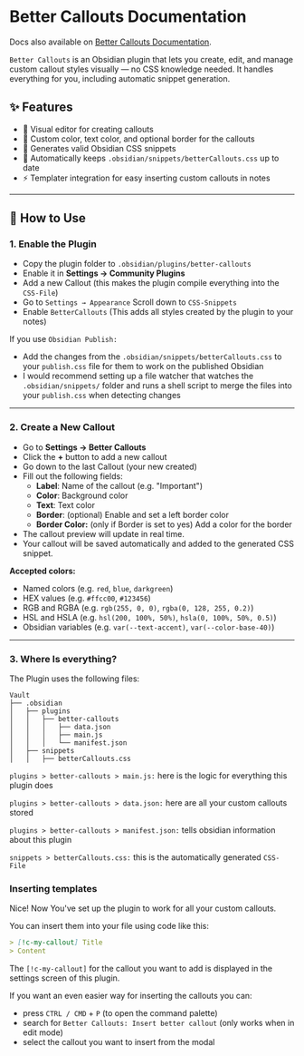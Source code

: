 # Better Callouts Documentation

Docs also available on [Better Callouts Documentation](https://bettercallouts.schacherl.me).

`Better Callouts` is an Obsidian plugin that lets you create, edit, and manage custom callout styles visually — no CSS knowledge needed. It handles everything for you, including automatic snippet generation.

## ✨ Features

- 🎨 Visual editor for creating callouts
- 🧠 Custom color, text color, and optional border for the callouts
- 💾 Generates valid Obsidian CSS snippets
- 🔄 Automatically keeps `.obsidian/snippets/betterCallouts.css` up to date
- ⚡ Templater integration for easy inserting custom callouts in notes

---

## 🚀 How to Use

### 1. Enable the Plugin

- Copy the plugin folder to `.obsidian/plugins/better-callouts`
-  Enable it in **Settings → Community Plugins**
- Add a new Callout (this makes the plugin compile everything into the `CSS-File`)
- Go to `Settings → Appearance` Scroll down to `CSS-Snippets`
- Enable `BetterCallouts` (This adds all styles created by the plugin to your notes)

If you use `Obsidian Publish:`
- Add the changes from the `.obsidian/snippets/betterCallouts.css` to your `publish.css` file for them to work on the published Obsidian
- I would recommend setting up a file watcher that watches the `.obsidian/snippets/` folder and runs a shell script to merge the files into your `publish.css` when detecting changes


---

### 2. Create a New Callout

- Go to **Settings → Better Callouts**
- Click the **+** button to add a new callout
- Go down to the last Callout (your new created)
- Fill out the following fields:
   - **Label**: Name of the callout (e.g. "Important")
   - **Color**: Background color
   - **Text**: Text color
   - **Border**: (optional) Enable and set a left border color
   - **Border Color:** (only if Border is set to yes) Add a color for the border
- The callout preview will update in real time.
- Your callout will be saved automatically and added to the generated CSS snippet.

**Accepted colors:**
- Named colors (e.g. `red`, `blue`, `darkgreen`)
- HEX values (e.g. `#ffcc00`, `#123456`)
- RGB and RGBA (e.g. `rgb(255, 0, 0)`, `rgba(0, 128, 255, 0.2)`)
- HSL and HSLA (e.g. `hsl(200, 100%, 50%)`, `hsla(0, 100%, 50%, 0.5)`)
- Obsidian variables (e.g. `var(--text-accent)`, `var(--color-base-40)`)

---

### 3. Where Is everything?

The Plugin uses the following files:

```plaintext
Vault
├── .obsidian
│   ├── plugins
│   │   ├── better-callouts
│   │   │   ├── data.json
│   │   │   ├── main.js
│   │   │   └── manifest.json
│   ├── snippets
│   │   ├── betterCallouts.css
```

`plugins > better-callouts > main.js:` here is the logic for everything this plugin does

`plugins > better-callouts > data.json:` here are all your custom callouts stored

`plugins > better-callouts > manifest.json:` tells obsidian information about this plugin

`snippets > betterCallouts.css:` this is the automatically generated `CSS-File`

### Inserting templates
Nice! Now You've set up the plugin to work for all your custom callouts.

You can insert them into your file using code like this:
```md
> [!c-my-callout] Title
> Content
```
The `[!c-my-callout]` for the callout you want to add is displayed in the settings screen of this plugin.

If you want an even easier way for inserting the callouts you can:
- press `CTRL / CMD` + `P` (to open the command palette)
- search for `Better Callouts: Insert better callout` (only works when in edit mode)
- select the callout you want to insert from the modal